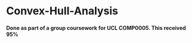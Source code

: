 # Convex-Hull-Analysis

#### Done as part of a group coursework for UCL COMP0005. This received 95%
